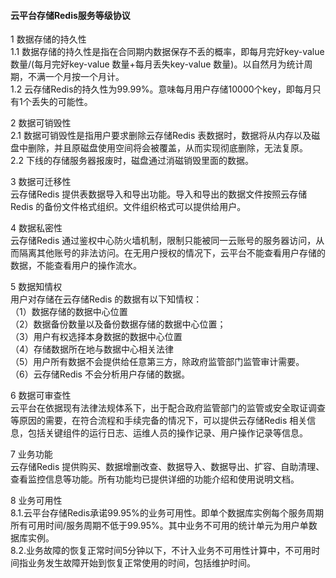 #### 云平台存储Redis服务等级协议

1 数据存储的持久性<br>
1.1 数据存储的持久性是指在合同期内数据保存不丢的概率，即每月完好key-value 数量/(每月完好key-value 数量+每月丢失key-value 数量)。以自然月为统计周期，不满一个月按一个月计。  
1.2 云存储Redis的持久性为99.99%。意味每月用户存储10000个key，即每月只有1个丢失的可能性。  

2 数据可销毁性<br>
2.1 数据可销毁性是指用户要求删除云存储Redis 表数据时，数据将从内存以及磁盘中删除，并且原磁盘使用空间将会被覆盖，从而实现彻底删除，无法复原。  
2.2 下线的存储服务器报废时，磁盘通过消磁销毁里面的数据。  

3 数据可迁移性<br>
云存储Redis 提供表数据导入和导出功能。导入和导出的数据文件按照云存储Redis 的备份文件格式组织。文件组织格式可以提供给用户。  

4 数据私密性<br>
云存储Redis 通过鉴权中心防火墙机制，限制只能被同一云账号的服务器访问，从而隔离其他账号的非法访问。在无用户授权的情况下，云平台不能查看用户存储的数据，不能查看用户的操作流水。  


5 数据知情权<br>
用户对存储在云存储Redis 的数据有以下知情权：<br>
（1）数据存储的数据中心位置  
（2）数据备份数量以及备份数据存储的数据中心位置；  
（3）用户有权选择本身数据的数据中心位置  
（4）存储数据所在地与数据中心相关法律  
（5）用户所有数据不会提供给任意第三方，除政府监管部门监管审计需要。  
（6）云存储Redis 不会分析用户存储的数据。  

6 数据可审查性<br>
云平台在依据现有法律法规体系下，出于配合政府监管部门的监管或安全取证调查等原因的需要，在符合流程和手续完备的情况下，可以提供云存储Redis 相关信息，包括关键组件的运行日志、运维人员的操作记录、用户操作记录等信息。

7 业务功能<br>
云存储Redis 提供购买、数据增删改查、数据导入、数据导出、扩容、自助清理、查看监控信息等功能。所有功能均已提供详细的功能介绍和使用说明文档。

8 业务可用性<br>
8.1.云平台存储Redis承诺99.95%的业务可用性。即单个数据库实例每个服务周期所有可用时间/服务周期不低于99.95%。其中业务不可用的统计单元为用户单数据库实例。  
8.2.业务故障的恢复正常时间5分钟以下，不计入业务不可用性计算中，不可用时间指业务发生故障开始到恢复正常使用的时间，包括维护时间。  
